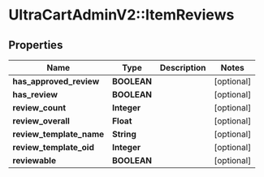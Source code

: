 # UltraCartAdminV2::ItemReviews

## Properties
Name | Type | Description | Notes
------------ | ------------- | ------------- | -------------
**has_approved_review** | **BOOLEAN** |  | [optional] 
**has_review** | **BOOLEAN** |  | [optional] 
**review_count** | **Integer** |  | [optional] 
**review_overall** | **Float** |  | [optional] 
**review_template_name** | **String** |  | [optional] 
**review_template_oid** | **Integer** |  | [optional] 
**reviewable** | **BOOLEAN** |  | [optional] 


